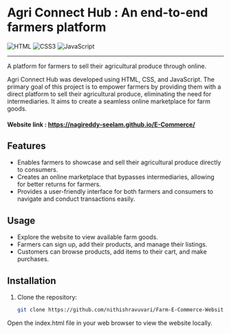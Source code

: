 # Agri Connect Hub : An end-to-end farmers platform

![HTML](https://img.shields.io/badge/HTML5-E34F26?style=for-the-badge&logo=html5&logoColor=white)
![CSS3](https://img.shields.io/badge/css3-%231572B6.svg?style=for-the-badge&logo=css3&logoColor=white)
![JavaScript](https://img.shields.io/badge/javascript-%23323330.svg?style=for-the-badge&logo=javascript&logoColor=%23F7DF1E)

---

A platform for farmers to sell their agricultural produce through online.

Agri Connect Hub was developed using HTML, CSS, and JavaScript. The primary goal of this project is to empower farmers by providing them with a direct platform to sell their agricultural produce, eliminating the need for intermediaries. It aims to create a seamless online marketplace for farm goods.

#### Website link : https://nagireddy-seelam.github.io/E-Commerce/


## Features

- Enables farmers to showcase and sell their agricultural produce directly to consumers.
- Creates an online marketplace that bypasses intermediaries, allowing for better returns for farmers.
- Provides a user-friendly interface for both farmers and consumers to navigate and conduct transactions easily.

## Usage

- Explore the website to view available farm goods.
- Farmers can sign up, add their products, and manage their listings.
- Customers can browse products, add items to their cart, and make purchases.

## Installation

1. Clone the repository:
   ```bash
   git clone https://github.com/nithishravuvari/Farm-E-Commerce-Website.git

Open the index.html file in your web browser to view the website locally.


